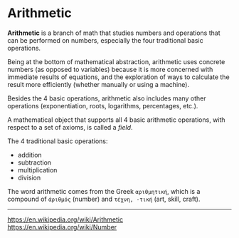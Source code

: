 # Arithmetic

**Arithmetic** is a branch of math that studies numbers and operations that can be performed on numbers, especially the four traditional basic operations.

Being at the bottom of mathematical abstraction, arithmetic uses concrete numbers (as opposed to variables) because it is more concerned with immediate results of equations, and the exploration of ways to calculate the result more efficiently (whether manually or using a machine).

Besides the 4 basic operations, arithmetic also includes many other operations (exponentiation, roots, logarithms, percentages, etc.).

A mathematical object that supports all 4 basic arithmetic operations, with respect to a set of axioms, is called a *field*.

The 4 traditional basic operations:
- addition
- subtraction
- multiplication
- division

The word arithmetic comes from the Greek `αριθμητική`, which is a compound of `ἀριθμός` (number) and `τέχνη, -τική` (art, skill, craft).


---

https://en.wikipedia.org/wiki/Arithmetic
https://en.wikipedia.org/wiki/Number
